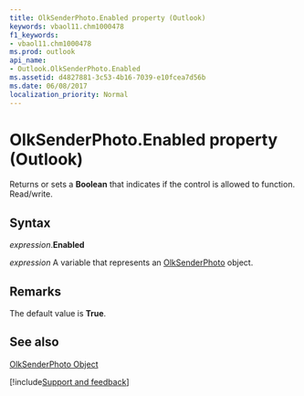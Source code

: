 ```yaml
---
title: OlkSenderPhoto.Enabled property (Outlook)
keywords: vbaol11.chm1000478
f1_keywords:
- vbaol11.chm1000478
ms.prod: outlook
api_name:
- Outlook.OlkSenderPhoto.Enabled
ms.assetid: d4827881-3c53-4b16-7039-e10fcea7d56b
ms.date: 06/08/2017
localization_priority: Normal
---
```



# OlkSenderPhoto.Enabled property (Outlook)

Returns or sets a **Boolean** that indicates if the control is allowed to function. Read/write.


## Syntax

_expression_.**Enabled**

_expression_ A variable that represents an [OlkSenderPhoto](Outlook.OlkSenderPhoto.md) object.


## Remarks

The default value is **True**.


## See also


[OlkSenderPhoto Object](Outlook.OlkSenderPhoto.md)

[!include[Support and feedback](~/includes/feedback-boilerplate.md)]